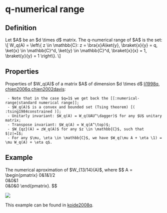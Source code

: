 q-numerical range
=================

Definition
----------

Let \$A\$ be an \$d \\times d\$ matrix. The q-numerical range of \$A\$
is the set: \\\[ W_q(A) = \\left\\{ z \\in \\mathbb{C}: z =
\\bra{x}A\\ket{y}, \\braket{x}{y} = q, \\ket{x} \\in \\mathbb{C}^d,
\\ket{y} \\in \\mathbb{C}^d, \\braket{x}{x} = 1, \\braket{y}{y} = 1
\\right\\}. \\\]

Properties
----------

Properties of \$W_q(A)\$ of a matrix \$A\$ of dimension \$d \\times d\$
[li1998q](@cite), [chien2006q](@cite),[chien2002davis](@cite):

     - Note that in the case $q=1$ we get back the [[:numerical-range|standard numerical range]];
     - $W_q(A)$ is a convex and bounded set (Tsing theorem) [( :tsing1984constrained )];
     - Unitarly invariant: $W_q(A) = W_q(UAU^\dagger)$ for any $U$ unitary matrix;
     - Transpose invariant: $W_q(A) = W_q(A^\top)$;
     - $W_{qz}(A) = zW_q(A)$ for any $z \in \mathbb{C}$, such that $|z|=1$;
     - For any $\mu, \eta \in \mathbb{C}$, we have $W_q(\mu A + \eta \1) = \mu W_q(A) + \eta q$.

Example
-------

The numerical aproximation of \$W\_{13/14}(A)\$, where \$\$ A =
\\begin{pmatrix} 0&1&1/2\
0&0&1\
0&0&0 \\end{pmatrix}. \$\$

![](/numerical-range/qnr1.png)

This example can be found in [koide2008q](@cite).
